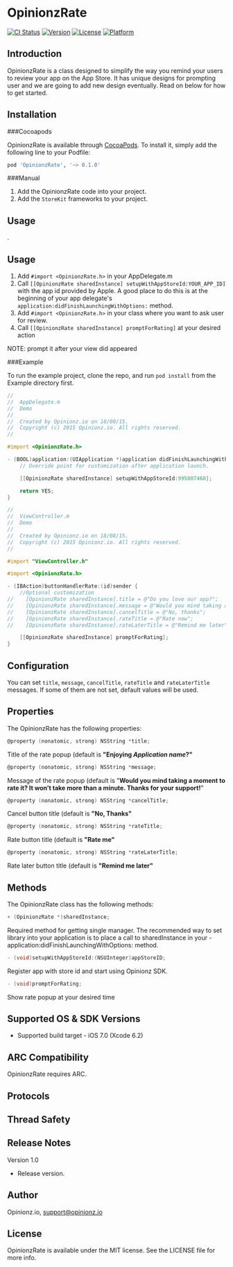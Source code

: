 # OpinionzRate

[![CI Status](http://img.shields.io/travis/Opinionz/OpinionzRate.svg?style=flat)](https://travis-ci.org/Opinionz/OpinionzRate)
[![Version](https://img.shields.io/cocoapods/v/OpinionzRate.svg?style=flat)](http://cocoapods.org/pods/OpinionzRate)
[![License](https://img.shields.io/cocoapods/l/OpinionzRate.svg?style=flat)](http://cocoapods.org/pods/OpinionzRate)
[![Platform](https://img.shields.io/cocoapods/p/OpinionzRate.svg?style=flat)](http://cocoapods.org/pods/OpinionzRate)

Introduction
--------------

OpinionzRate is a class designed to simplify the way you remind your users to review your app on the App Store. It has unique designs for prompting user and we are going to add new design eventually. Read on below for how to get started.

Installation
--------------
###Cocoapods

OpinionzRate is available through [CocoaPods](http://cocoapods.org). To install
it, simply add the following line to your Podfile:

```ruby
pod 'OpinionzRate', '~> 0.1.0'
```

###Manual
1. Add the OpinionzRate code into your project.
2. Add the `StoreKit` frameworks to your project.


## Usage

.

Usage
--------------
1. Add `#import <OpinionzRate.h>` in your AppDelegate.m
2. Call `[[OpinionzRate sharedInstance] setupWithAppStoreId:YOUR_APP_ID]` with the app id provided by Apple. A good place to do this is at the beginning of your app delegate's `application:didFinishLaunchingWithOptions:` method.
3. Add `#import <OpinionzRate.h>` in your class where you want to ask user for review. 
4. Call `[[OpinionzRate sharedInstance] promptForRating]` at your desired action

NOTE: prompt it after your view did appeared

###Example

To run the example project, clone the repo, and run `pod install` from the Example directory first.

```objective-c
//
//  AppDelegate.m
//  Demo
//
//  Created by Opinionz.io on 18/08/15.
//  Copyright (c) 2015 Opinionz.io. All rights reserved.
//

#import <OpinionzRate.h>

- (BOOL)application:(UIApplication *)application didFinishLaunchingWithOptions:(NSDictionary *)launchOptions {
    // Override point for customization after application launch.

    [[OpinionzRate sharedInstance] setupWithAppStoreId:995007460];

    return YES;
}
```

```objective-c
//
//  ViewController.m
//  Demo
//
//  Created by Opinionz.io on 18/08/15.
//  Copyright (c) 2015 Opinionz.io. All rights reserved.
//

#import "ViewController.h"

#import <OpinionzRate.h>

- (IBAction)buttonHandlerRate:(id)sender {
    //Optional customization
//    [OpinionzRate sharedInstance].title = @"Do you love our app?";
//    [OpinionzRate sharedInstance].message = @"Would you mind taking a moment to rate it? It won’t take more than a minute. Thanks for your support!";
//    [OpinionzRate sharedInstance].cancelTitle = @"No, thanks";
//    [OpinionzRate sharedInstance].rateTitle = @"Rate now";
//    [OpinionzRate sharedInstance].rateLaterTitle = @"Remind me later";

    [[OpinionzRate sharedInstance] promptForRating];
}
```

Configuration
-------------
You can set `title`, `message`, `cancelTitle`, `rateTitle` and `rateLaterTitle` messages. If some of them are not set, default values will be used.

Properties
--------------

The OpinionzRate has the following properties:
```objective-c
@property (nonatomic, strong) NSString *title;
```
Title of the rate popup (default is __"Enjoying _Application name_?"__

```objective-c
@property (nonatomic, strong) NSString *message;
```
Message of the rate popup (default is "__Would you mind taking a moment to rate it? It won’t take more than a minute. Thanks for your support!__"


```objective-c
@property (nonatomic, strong) NSString *cancelTitle;
```
Cancel button title (default is __"No, Thanks"__


```objective-c
@property (nonatomic, strong) NSString *rateTitle;
```
Rate button title (default is __"Rate me"__

```objective-c
@property (nonatomic, strong) NSString *rateLaterTitle;
```
Rate later button title (default is __"Remind me later"__


Methods
--------------

The OpinionzRate class has the following methods:
```objective-c
+ (OpinionzRate *)sharedInstance;
```
Required method for getting single manager. The recommended way to set library into your application is to place a call to sharedInstance in your -application:didFinishLaunchingWithOptions: method.


```objective-c
- (void)setupWithAppStoreId:(NSUInteger)appStoreID;
```
Register app with store id and start using Opinionz SDK.


```objective-c
- (void)promptForRating;
```
Show rate popup at your desired time

Supported OS & SDK Versions
-----------------------------

* Supported build target - iOS 7.0 (Xcode 6.2)


ARC Compatibility
------------------

OpinionzRate requires ARC. 

Protocols
---------------

Thread Safety
--------------

Release Notes
----------------

Version 1.0

- Release version.

## Author

Opinionz.io, support@opinionz.io

## License

OpinionzRate is available under the MIT license. See the LICENSE file for more info.


